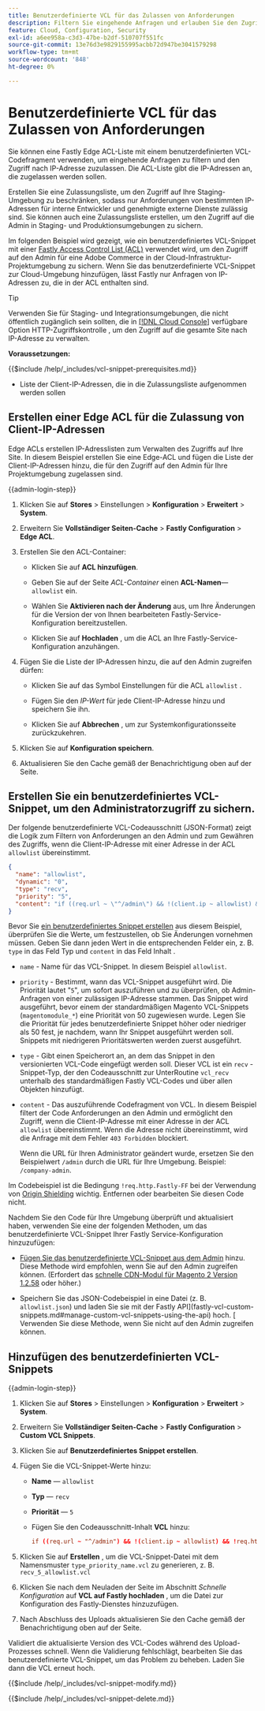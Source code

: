 ```yaml
---
title: Benutzerdefinierte VCL für das Zulassen von Anforderungen
description: Filtern Sie eingehende Anfragen und erlauben Sie den Zugriff nach IP-Adresse für Adobe Commerce-Sites mit einer Fastly Edge ACL-Liste und einem benutzerdefinierten VCL-Snippet.
feature: Cloud, Configuration, Security
exl-id: a6ee958a-c3d3-47be-b2df-510707f551fc
source-git-commit: 13e76d3e9829155995acbb72d947be3041579298
workflow-type: tm+mt
source-wordcount: '848'
ht-degree: 0%

---
```


# Benutzerdefinierte VCL für das Zulassen von Anforderungen

Sie können eine Fastly Edge ACL-Liste mit einem benutzerdefinierten VCL-Codefragment verwenden, um eingehende Anfragen zu filtern und den Zugriff nach IP-Adresse zuzulassen. Die ACL-Liste gibt die IP-Adressen an, die zugelassen werden sollen.

Erstellen Sie eine Zulassungsliste, um den Zugriff auf Ihre Staging-Umgebung zu beschränken, sodass nur Anforderungen von bestimmten IP-Adressen für interne Entwickler und genehmigte externe Dienste zulässig sind. Sie können auch eine Zulassungsliste erstellen, um den Zugriff auf die Admin in Staging- und Produktionsumgebungen zu sichern.

Im folgenden Beispiel wird gezeigt, wie ein benutzerdefiniertes VCL-Snippet mit einer [Fastly Access Control List (ACL)](https://docs.fastly.com/guides/access-control-lists/about-acls) verwendet wird, um den Zugriff auf den Admin für eine Adobe Commerce in der Cloud-Infrastruktur-Projektumgebung zu sichern. Wenn Sie das benutzerdefinierte VCL-Snippet zur Cloud-Umgebung hinzufügen, lässt Fastly nur Anfragen von IP-Adressen zu, die in der ACL enthalten sind.

>[!TIP]
>
>Verwenden Sie für Staging- und Integrationsumgebungen, die nicht öffentlich zugänglich sein sollten, die in [[!DNL Cloud Console]](../project/overview.md#access-the-project-web-interface) verfügbare Option HTTP-Zugriffskontrolle , um den Zugriff auf die gesamte Site nach IP-Adresse zu verwalten.

**Voraussetzungen:**


{{$include /help/_includes/vcl-snippet-prerequisites.md}}

- Liste der Client-IP-Adressen, die in die Zulassungsliste aufgenommen werden sollen

## Erstellen einer Edge ACL für die Zulassung von Client-IP-Adressen

Edge ACLs erstellen IP-Adresslisten zum Verwalten des Zugriffs auf Ihre Site. In diesem Beispiel erstellen Sie eine Edge-ACL und fügen die Liste der Client-IP-Adressen hinzu, die für den Zugriff auf den Admin für Ihre Projektumgebung zugelassen sind.

{{admin-login-step}}

1. Klicken Sie auf **Stores** > Einstellungen > **Konfiguration** > **Erweitert** > **System**.

1. Erweitern Sie **Vollständiger Seiten-Cache** > **Fastly Configuration** > **Edge ACL**.

1. Erstellen Sie den ACL-Container:

   - Klicken Sie auf **ACL hinzufügen**.

   - Geben Sie auf der Seite *ACL-Container* einen **ACL-Namen**—`allowlist` ein.

   - Wählen Sie **Aktivieren nach der Änderung** aus, um Ihre Änderungen für die Version der von Ihnen bearbeiteten Fastly-Service-Konfiguration bereitzustellen.

   - Klicken Sie auf **Hochladen** , um die ACL an Ihre Fastly-Service-Konfiguration anzuhängen.

1. Fügen Sie die Liste der IP-Adressen hinzu, die auf den Admin zugreifen dürfen:

   - Klicken Sie auf das Symbol Einstellungen für die ACL `allowlist` .

   - Fügen Sie den *IP-Wert* für jede Client-IP-Adresse hinzu und speichern Sie ihn.

   - Klicken Sie auf **Abbrechen** , um zur Systemkonfigurationsseite zurückzukehren.

1. Klicken Sie auf **Konfiguration speichern**.

1. Aktualisieren Sie den Cache gemäß der Benachrichtigung oben auf der Seite.

## Erstellen Sie ein benutzerdefiniertes VCL-Snippet, um den Administratorzugriff zu sichern.

Der folgende benutzerdefinierte VCL-Codeausschnitt (JSON-Format) zeigt die Logik zum Filtern von Anforderungen an den Admin und zum Gewähren des Zugriffs, wenn die Client-IP-Adresse mit einer Adresse in der ACL `allowlist` übereinstimmt.

```json
{
  "name": "allowlist",
  "dynamic": "0",
  "type": "recv",
  "priority": "5",
  "content": "if ((req.url ~ \"^/admin\") && !(client.ip ~ allowlist) && !req.http.Fastly-FF) { error 403 \"Forbidden\"; }"
}
```

Bevor Sie [ein benutzerdefiniertes Snippet erstellen](https://experienceleague.adobe.com/docs/commerce-cloud-service/user-guide/cdn/custom-vcl-snippets/fastly-vcl-allowlist.html#add-the-custom-vcl-snippet) aus diesem Beispiel, überprüfen Sie die Werte, um festzustellen, ob Sie Änderungen vornehmen müssen. Geben Sie dann jeden Wert in die entsprechenden Felder ein, z. B. `type` in das Feld Typ und `content` in das Feld Inhalt .

- `name` - Name für das VCL-Snippet. In diesem Beispiel `allowlist`.

- `priority` - Bestimmt, wann das VCL-Snippet ausgeführt wird. Die Priorität lautet &quot;`5`&quot;, um sofort auszuführen und zu überprüfen, ob Admin-Anfragen von einer zulässigen IP-Adresse stammen. Das Snippet wird ausgeführt, bevor einem der standardmäßigen Magento VCL-Snippets (`magentomodule_*`) eine Priorität von 50 zugewiesen wurde. Legen Sie die Priorität für jedes benutzerdefinierte Snippet höher oder niedriger als 50 fest, je nachdem, wann Ihr Snippet ausgeführt werden soll. Snippets mit niedrigeren Prioritätswerten werden zuerst ausgeführt.

- `type` - Gibt einen Speicherort an, an dem das Snippet in den versionierten VCL-Code eingefügt werden soll. Dieser VCL ist ein `recv` -Snippet-Typ, der den Codeausschnitt zur UnterRoutine `vcl_recv` unterhalb des standardmäßigen Fastly VCL-Codes und über allen Objekten hinzufügt.

- `content` - Das auszuführende Codefragment von VCL. In diesem Beispiel filtert der Code Anforderungen an den Admin und ermöglicht den Zugriff, wenn die Client-IP-Adresse mit einer Adresse in der ACL `allowlist` übereinstimmt. Wenn die Adresse nicht übereinstimmt, wird die Anfrage mit dem Fehler `403 Forbidden` blockiert.

  Wenn die URL für Ihren Administrator geändert wurde, ersetzen Sie den Beispielwert `/admin` durch die URL für Ihre Umgebung. Beispiel: `/company-admin`.

Im Codebeispiel ist die Bedingung `!req.http.Fastly-FF` bei der Verwendung von [Origin Shielding](fastly-custom-cache-configuration.md#configure-back-ends-and-origin-shielding) wichtig. Entfernen oder bearbeiten Sie diesen Code nicht.

Nachdem Sie den Code für Ihre Umgebung überprüft und aktualisiert haben, verwenden Sie eine der folgenden Methoden, um das benutzerdefinierte VCL-Snippet Ihrer Fastly Service-Konfiguration hinzuzufügen:

- [Fügen Sie das benutzerdefinierte VCL-Snippet aus dem Admin](#add-the-custom-vcl-snippet) hinzu. Diese Methode wird empfohlen, wenn Sie auf den Admin zugreifen können. (Erfordert das [schnelle CDN-Modul für Magento 2 Version 1.2.58](fastly-configuration.md#upgrade) oder höher.)

- Speichern Sie das JSON-Codebeispiel in eine Datei (z. B. `allowlist.json`) und laden Sie sie mit der Fastly API](fastly-vcl-custom-snippets.md#manage-custom-vcl-snippets-using-the-api) hoch. [ Verwenden Sie diese Methode, wenn Sie nicht auf den Admin zugreifen können.

## Hinzufügen des benutzerdefinierten VCL-Snippets

{{admin-login-step}}

1. Klicken Sie auf **Stores** > Einstellungen > **Konfiguration** > **Erweitert** > **System**.

1. Erweitern Sie **Vollständiger Seiten-Cache** > **Fastly Configuration** > **Custom VCL Snippets**.

1. Klicken Sie auf **Benutzerdefiniertes Snippet erstellen**.

1. Fügen Sie die VCL-Snippet-Werte hinzu:

   - **Name** — `allowlist`

   - **Typ** — `recv`

   - **Priorität** — `5`

   - Fügen Sie den Codeausschnitt-Inhalt **VCL** hinzu:

     ```conf
     if ((req.url ~ "^/admin") && !(client.ip ~ allowlist) && !req.http.Fastly-FF) { error 403 "Forbidden";}
     ```

1. Klicken Sie auf **Erstellen** , um die VCL-Snippet-Datei mit dem Namensmuster `type_priority_name.vcl` zu generieren, z. B. `recv_5_allowlist.vcl`

1. Klicken Sie nach dem Neuladen der Seite im Abschnitt *Schnelle Konfiguration* auf **VCL auf Fastly hochladen** , um die Datei zur Konfiguration des Fastly-Dienstes hinzuzufügen.

1. Nach Abschluss des Uploads aktualisieren Sie den Cache gemäß der Benachrichtigung oben auf der Seite.

Validiert die aktualisierte Version des VCL-Codes während des Upload-Prozesses schnell. Wenn die Validierung fehlschlägt, bearbeiten Sie das benutzerdefinierte VCL-Snippet, um das Problem zu beheben. Laden Sie dann die VCL erneut hoch.

{{$include /help/_includes/vcl-snippet-modify.md}}

{{$include /help/_includes/vcl-snippet-delete.md}}
